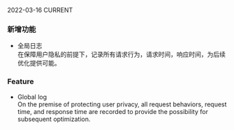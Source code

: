 2022-03-16
CURRENT
### 新增功能

- 全局日志   
在保障用户隐私的前提下，记录所有请求行为，请求时间，响应时间，为后续优化提供可能。

### Feature

- Global log   
On the premise of protecting user privacy, all request behaviors, request time, and response time are recorded to provide the possibility for subsequent optimization.